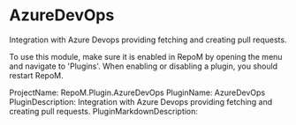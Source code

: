 # AzureDevOps

Integration with Azure Devops providing fetching and creating pull requests.

To use this module, make sure it is enabled in RepoM by opening the menu and navigate to 'Plugins'. When enabling or disabling a plugin, you should restart RepoM.

ProjectName: RepoM.Plugin.AzureDevOps
PluginName: AzureDevOps
PluginDescription: Integration with Azure Devops providing fetching and creating pull requests.
PluginMarkdownDescription: 